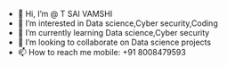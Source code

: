 - 👋 Hi, I’m @ T SAI VAMSHI
- 👀 I’m interested in Data science,Cyber security,Coding
- 🌱 I’m currently learning Data science,Cyber security
- 💞️ I’m looking to collaborate on Data science projects
- 📫 How to reach me mobile: +91 8008479593

<!---
Vamshi4722Q/Vamshi4722Q is a ✨ special ✨ repository because its `README.md` (this file) appears on your GitHub profile.
You can click the Preview link to take a look at your changes.
--->
